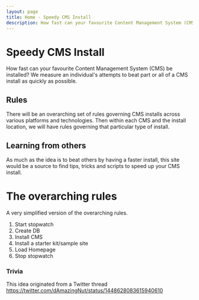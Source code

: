 ```yaml
---
layout: page
title: Home - Speedy CMS Install
description: How fast can your favourite Content Management System (CMS) be installed?
---
```

# Speedy CMS Install

How fast can your favourite Content Management System (CMS) be installed? 
We measure an individual's attempts to beat part or all of a CMS install as quickly as possible.

## Rules

There will be an overarching set of rules governing CMS installs across various platforms and technologies. Then within each CMS and the install location, we will have rules governing that particular type of install.

## Learning from others

As much as the idea is to beat others by having a faster install, this site would be a source to find tips, tricks and scripts to speed up your CMS install.

# The overarching rules

A very simplified version of the overarching rules.

1. Start stopwatch
2. Create DB
3. Install CMS
4. Install a starter kit/sample site
5. Load Homepage
6. Stop stopwatch

### Trivia

This idea originated from a Twitter thread https://twitter.com/dAmazingNut/status/1448628083615940610